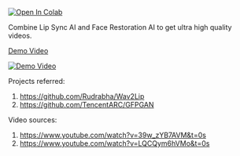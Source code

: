 [![Open In Colab](https://colab.research.google.com/assets/colab-badge.svg)](https://colab.research.google.com/github/ajay-sainy/Wav2Lip-GFPGAN/blob/main/Wav2Lip-GFPGAN.ipynb)

Combine Lip Sync AI and Face Restoration AI to get ultra high quality videos.

[Demo Video](https://www.youtube.com/watch?v=jArkTgAMA4g)  

[![Demo Video](https://img.youtube.com/vi/jArkTgAMA4g/default.jpg)](https://youtu.be/jArkTgAMA4g)

Projects referred:
1. https://github.com/Rudrabha/Wav2Lip
2. https://github.com/TencentARC/GFPGAN

Video sources:  
1. https://www.youtube.com/watch?v=39w_zYB7AVM&t=0s
2. https://www.youtube.com/watch?v=LQCQym6hVMo&t=0s
